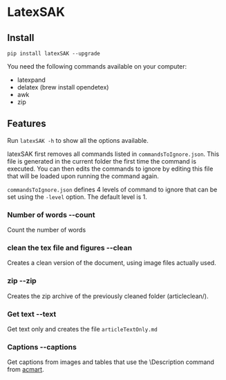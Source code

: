 # LatexSAK
## Install
```pip install latexSAK --upgrade```

You need the following commands available on your computer:
- latexpand
- delatex (brew install opendetex)
- awk
- zip 
## Features

Run ```latexSAK -h``` to show all the options available.

latexSAK first removes all commands listed in ```commandsToIgnore.json```. This file is generated in the current folder the first time the command is executed. You can then edits the commands to ignore by editing this file that will be loaded upon running the command again.

```commandsToIgnore.json``` defines 4 levels of command to ignore that can be set using the ```-level``` option. The default level is 1.
### Number of words --count
Count the number of words
### clean the tex file and figures --clean
Creates a clean version of the document, using image files actually used.
### zip --zip
Creates the zip archive of the previously cleaned folder (articleclean/).
### Get text --text
Get text only and creates the file ```articleTextOnly.md```
### Captions --captions
Get captions from images and tables that use the \Description command from [acmart](https://www.ctan.org/pkg/acmart). 